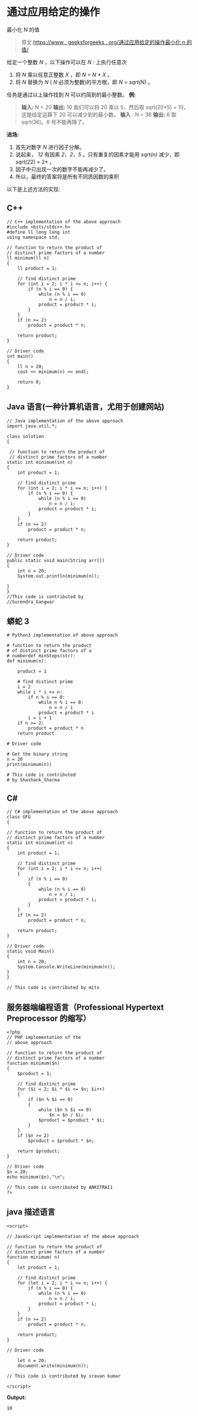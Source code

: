 # 通过应用给定的操作

最小化 N 的值

> 原文:[https://www . geeksforgeeks . org/通过应用给定的操作最小化 n 的值/](https://www.geeksforgeeks.org/minimize-the-value-of-n-by-applying-the-given-operations/)

给定一个整数 *N* ，以下操作可以在 *N* :
上执行任意次

1.  将 *N* 乘以任意正整数 *X* ，即 *N = N * X* 。
2.  将 *N* 替换为 *N* ( *N* 必须为整数)的平方根，即 *N = sqrt(N)* 。

任务是通过以上操作找到 *N* 可以约简到的最小整数。
**例:**

> **输入:** N = 20
> **输出:** 10
> 我们可以将 20 乘以 5，然后取 sqrt(20*5) = 10，这是给定运算下 20 可以减少到的最小数。
> **输入** : N = 36
> **输出:** 6
> 取 sqrt(36)。6 号不能再降了。

**进场:**

1.  首先对数字 *N* 进行因子分解。
2.  说起来， *12* 有因素 *2、2、5* 。只有重复的因素才能用 *sqrt(n)* 减少，即 *sqrt(2*2) = 2* 。
3.  因子中只出现一次的数字不能再减少了。
4.  所以，最终的答案将是所有不同质因数的乘积

以下是上述方法的实现:

## C++

```
// C++ implementation of the above approach
#include <bits/stdc++.h>
#define ll long long int
using namespace std;

// function to return the product of
// distinct prime factors of a number
ll minimum(ll n)
{
    ll product = 1;

    // find distinct prime
    for (int i = 2; i * i <= n; i++) {
        if (n % i == 0) {
            while (n % i == 0)
                n = n / i;
            product = product * i;
        }
    }
    if (n >= 2)
        product = product * n;

    return product;
}

// Driver code
int main()
{
    ll n = 20;
    cout << minimum(n) << endl;

    return 0;
}
```

## Java 语言(一种计算机语言，尤用于创建网站)

```
// Java implementation of the above approach
import java.util.*;

class solution
{

 // function to return the product of
 // distinct prime factors of a number
static int minimum(int n)
{
    int product = 1;

    // find distinct prime
    for (int i = 2; i * i <= n; i++) {
        if (n % i == 0) {
            while (n % i == 0)
                n = n / i;
            product = product * i;
        }
    }
    if (n >= 2)
        product = product * n;

    return product;
}

// Driver code
public static void main(String arr[])
{
    int n = 20;
    System.out.println(minimum(n));

}
}
//This code is contributed by
//Surendra_Gangwar
```

## 蟒蛇 3

```
# Python3 implementation of above approach

# function to return the product
# of distinct prime factors of a
# numberdef minSteps(str):
def minimum(n):

    product = 1

    # find distinct prime
    i = 2
    while i * i <= n:
        if n % i == 0:
            while n % i == 0:
                n = n / i
            product = product * i
        i = i + 1
    if n >= 2:
        product = product * n
    return product

# Driver code

# Get the binary string
n = 20
print(minimum(n))

# This code is contributed
# by Shashank_Sharma
```

## C#

```
// C# implementation of the above approach
class GFG
{

// function to return the product of
// distinct prime factors of a number
static int minimum(int n)
{
    int product = 1;

    // find distinct prime
    for (int i = 2; i * i <= n; i++)
    {
        if (n % i == 0)
        {
            while (n % i == 0)
                n = n / i;
            product = product * i;
        }
    }
    if (n >= 2)
        product = product * n;

    return product;
}

// Driver code
static void Main()
{
    int n = 20;
    System.Console.WriteLine(minimum(n));
}
}

// This code is contributed by mits
```

## 服务器端编程语言（Professional Hypertext Preprocessor 的缩写）

```
<?php
// PHP implementation of the
// above approach

// function to return the product of
// distinct prime factors of a number
function minimum($n)
{
    $product = 1;

    // find distinct prime
    for ($i = 2; $i * $i <= $n; $i++)
    {
        if ($n % $i == 0)
        {
            while ($n % $i == 0)
                $n = $n / $i;
            $product = $product * $i;
        }
    }
    if ($n >= 2)
        $product = $product * $n;

    return $product;
}

// Driver code
$n = 20;
echo minimum($n),"\n";

// This code is contributed by ANKITRAI1
?>
```

## java 描述语言

```
<script>

// JavaScript implementation of the above approach

// function to return the product of
// distinct prime factors of a number
function minimum( n)
{
    let product = 1;

    // find distinct prime
    for (let i = 2; i * i <= n; i++) {
        if (n % i == 0) {
            while (n % i == 0)
                n = n / i;
            product = product * i;
        }
    }
    if (n >= 2)
        product = product * n;

    return product;
}

// Driver code

    let n = 20;
    document.write(minimum(n));

// This code is contributed by sravan kumar

</script>
```

**Output:** 

```
10
```